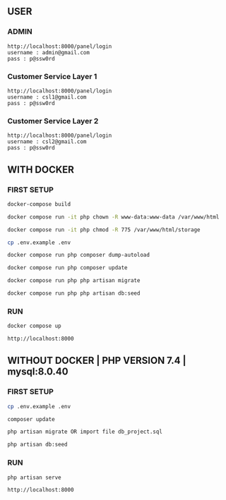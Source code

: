 ## USER
### ADMIN
```
http://localhost:8000/panel/login
username : admin@gmail.com
pass : p@ssw0rd
```
### Customer Service Layer 1
```
http://localhost:8000/panel/login
username : csl1@gmail.com
pass : p@ssw0rd
```
### Customer Service Layer 2
```
http://localhost:8000/panel/login
username : csl2@gmail.com
pass : p@ssw0rd
```

## WITH DOCKER
### FIRST SETUP
```bash 
docker-compose build
```
```bash
docker compose run -it php chown -R www-data:www-data /var/www/html
```
```bash
docker compose run -it php chmod -R 775 /var/www/html/storage
```
```bash
cp .env.example .env
```
```bash
docker compose run php composer dump-autoload
```
```bash
docker compose run php composer update
```
```bash
docker compose run php php artisan migrate
```
```bash
docker compose run php php artisan db:seed
```
### RUN
```bash
docker compose up
```
```bash
http://localhost:8000
```
## WITHOUT DOCKER | PHP VERSION 7.4 | mysql:8.0.40
### FIRST SETUP
```bash
cp .env.example .env
```
```bash
composer update
```
```bash
php artisan migrate OR import file db_project.sql
```
```bash
php artisan db:seed
```
### RUN
```bash
php artisan serve
```
```bash
http://localhost:8000
```